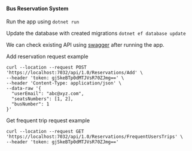 #### Bus Reservation System

Run the app using `dotnet run`

Update the database with created migrations `dotnet ef database update`

We can check existing API using [swagger](https://localhost:7032/swagger/index.html) after running the app.

Add reservation request example
```
curl --location --request POST 'https://localhost:7032/api/1.0/Reservations/Add' \
--header 'token: gjSkeBTp0dMTJVsR70ZJmg==' \
--header 'Content-Type: application/json' \
--data-raw '{
  "userEmail": "abc@xyz.com",
  "seatsNumbers": [1, 2],
  "busNumber": 1
}'
```
Get frequent trip request example

```
curl --location --request GET 'https://localhost:7032/api/1.0/Reservations/FrequentUsersTrips' \
--header 'token: gjSkeBTp0dMTJVsR70ZJmg=='
```
